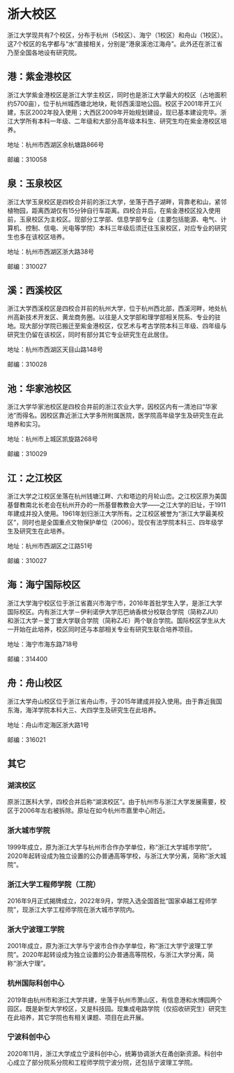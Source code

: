# 浙大校区

浙江大学现共有7个校区，分布于杭州（5校区）、海宁（1校区）和舟山（1校区）。这7个校区的名字都与“水”直接相关，分别是“港泉溪池江海舟”。此外还在浙江省乃至全国各地设有研究院。

## 港：紫金港校区

浙江大学紫金港校区是浙江大学主校区，同时也是浙江大学最大的校区（占地面积约5700亩），位于杭州城西塘北地块，毗邻西溪湿地公园。校区于2001年开工兴建，东区2002年投入使用；大西区2009年开始规划建设，现已基本建设完毕。浙江大学所有本科一年级、二年级和大部分高年级本科生、研究生均在紫金港校区培养。

地址：杭州市西湖区余杭塘路866号

邮编：310058

## 泉：玉泉校区

浙江大学玉泉校区是四校合并前的浙江大学，坐落于西子湖畔，背靠老和山，紧邻植物园，距离西湖仅有15分钟自行车距离。四校合并后，在紫金港校区投入使用前，玉泉校区为主校区。现部分工学部、信息学部专业（主要包括能源、电气、计算机、控制、信电、光电等学院）本科三年级后须迁往玉泉校区，对应专业的研究生也多在该校区培养。

地址：杭州市西湖区浙大路38号

邮编：310027

## 溪：西溪校区

浙江大学西溪校区是四校合并前的杭州大学，位于杭州西北部，西溪河畔，地处杭州高新技术开发区、黄龙商务圈。以往是人文学部和理学部相关院系、专业的驻地。现大部分学院已搬迁至紫金港校区，仅艺术与考古学院本科三年级、四年级与研究生仍留在该校区，同时有部分其它专业研究生在此居住。

地址：杭州市西湖区天目山路148号

邮编：310028

## 池：华家池校区

浙江大学华家池校区是四校合并前的浙江农业大学，因校区内有一清池曰“华家池”而得名。因校区靠近浙江大学多所附属医院，医学院高年级学生及研究生在此培养和实习。

地址：杭州市上城区凯旋路268号

邮编：310029

## 江：之江校区

浙江大学之江校区坐落在杭州钱塘江畔、六和塔边的月轮山峦。之江校区原为美国基督教南北长老会在杭州开办的一所基督教教会大学——之江大学的旧址，于1911年建成并投入使用。1961年划归浙江大学所有。之江校区被誉为“浙江大学最美校区”，同时也是全国重点文物保护单位（2006）。现仅有法学院本科三、四年级学生及研究生在此培养。

地址：杭州市西湖区之江路51号

邮编：310027

## 海：海宁国际校区

浙江大学海宁校区位于浙江省嘉兴市海宁市，2016年首批学生入学，是浙江大学国际校区。内有浙江大学－伊利诺伊大学厄巴纳香槟分校联合学院（简称ZJUI）和浙江大学－爱丁堡大学联合学院（简称ZJE）两个联合学院。国际校区学生从大一开始在此培养，校区同时还与本部相关专业有研究生联合培养项目。

地址：海宁市海东路718号

邮编：314400

## 舟：舟山校区

浙江大学舟山校区位于浙江省舟山市，于2015年建成并投入使用。由于靠近我国东海，海洋学院本科大三、大四学生及研究生在此培养。

地址：舟山市定海区浙大路1号

邮编：316021

## 其它

### 湖滨校区

原浙江医科大学，四校合并后称“湖滨校区”。由于杭州市与浙江大学发展需要，校区于2006年左右被拆除。原址在如今杭州市嘉里中心附近。

### 浙大城市学院

1999年成立，原为浙江大学与杭州市合作办学单位，称“浙江大学城市学院”。2020年起转设成为独立设置的公办普通高等学校，与浙江大学分离，简称“浙大城院”。

### 浙江大学工程师学院（工院）
2016年9月正式揭牌成立，2022年9月，学院入选全国首批“国家卓越工程师学院”，现浙江大学工程师学院在浙大城市学院内。

### 浙大宁波理工学院

2001年成立，原为浙江大学与宁波市合作办学单位，称“浙江大学宁波理工学院”。2020年起转设成为独立设置的公办普通高等院校，与浙江大学分离，简称“浙大宁理”。

### 杭州国际科创中心

2019年由杭州市和浙江大学共建，坐落于杭州市萧山区，有信息港和水博园两个园区。既是新型大学校区，又是科技园。现集成电路学院（仅招收研究生）研究生在此培养，其它学院也有相关课题、项目在此开展。

### 宁波科创中心

2020年11月，浙江大学成立宁波科创中心，统筹协调浙大在甬创新资源。科创中心成立了部分院系分院和工程师学院宁波分院，还包括宁波理工学院。
